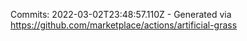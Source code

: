 Commits: 2022-03-02T23:48:57.110Z - Generated via https://github.com/marketplace/actions/artificial-grass
<br>
